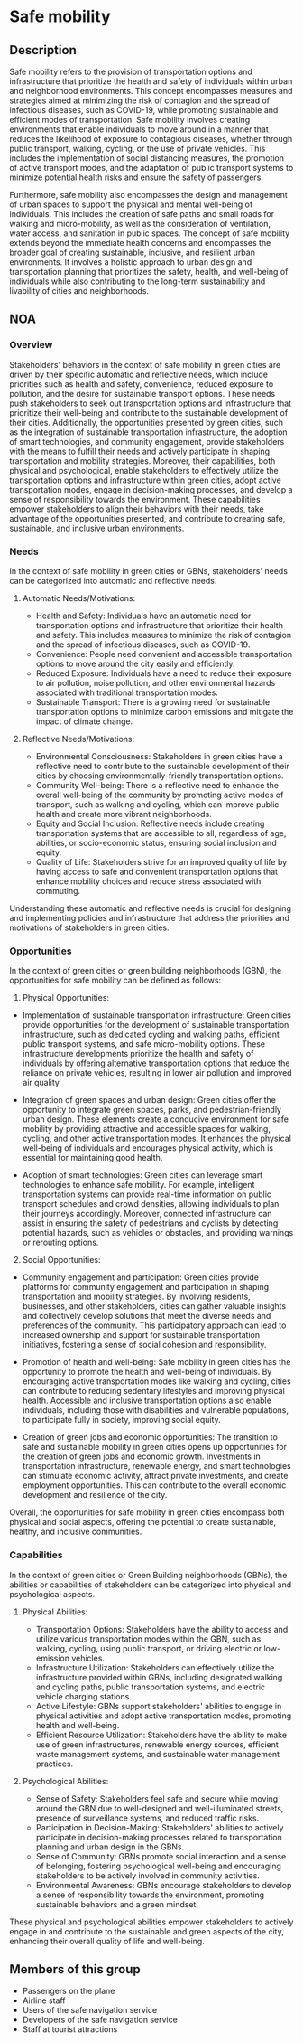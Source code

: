 # Safe mobility

## Description

Safe mobility refers to the provision of transportation options and infrastructure that prioritize the health and safety of individuals within urban and neighborhood environments. This concept encompasses measures and strategies aimed at minimizing the risk of contagion and the spread of infectious diseases, such as COVID-19, while promoting sustainable and efficient modes of transportation. Safe mobility involves creating environments that enable individuals to move around in a manner that reduces the likelihood of exposure to contagious diseases, whether through public transport, walking, cycling, or the use of private vehicles. This includes the implementation of social distancing measures, the promotion of active transport modes, and the adaptation of public transport systems to minimize potential health risks and ensure the safety of passengers.

Furthermore, safe mobility also encompasses the design and management of urban spaces to support the physical and mental well-being of individuals. This includes the creation of safe paths and small roads for walking and micro-mobility, as well as the consideration of ventilation, water access, and sanitation in public spaces. The concept of safe mobility extends beyond the immediate health concerns and encompasses the broader goal of creating sustainable, inclusive, and resilient urban environments. It involves a holistic approach to urban design and transportation planning that prioritizes the safety, health, and well-being of individuals while also contributing to the long-term sustainability and livability of cities and neighborhoods.

## NOA

### Overview

Stakeholders' behaviors in the context of safe mobility in green cities are driven by their specific automatic and reflective needs, which include priorities such as health and safety, convenience, reduced exposure to pollution, and the desire for sustainable transport options. These needs push stakeholders to seek out transportation options and infrastructure that prioritize their well-being and contribute to the sustainable development of their cities. Additionally, the opportunities presented by green cities, such as the integration of sustainable transportation infrastructure, the adoption of smart technologies, and community engagement, provide stakeholders with the means to fulfill their needs and actively participate in shaping transportation and mobility strategies. Moreover, their capabilities, both physical and psychological, enable stakeholders to effectively utilize the transportation options and infrastructure within green cities, adopt active transportation modes, engage in decision-making processes, and develop a sense of responsibility towards the environment. These capabilities empower stakeholders to align their behaviors with their needs, take advantage of the opportunities presented, and contribute to creating safe, sustainable, and inclusive urban environments.

### Needs

In the context of safe mobility in green cities or GBNs, stakeholders' needs can be categorized into automatic and reflective needs.

1. Automatic Needs/Motivations:
   - Health and Safety: Individuals have an automatic need for transportation options and infrastructure that prioritize their health and safety. This includes measures to minimize the risk of contagion and the spread of infectious diseases, such as COVID-19.
   - Convenience: People need convenient and accessible transportation options to move around the city easily and efficiently.
   - Reduced Exposure: Individuals have a need to reduce their exposure to air pollution, noise pollution, and other environmental hazards associated with traditional transportation modes.
   - Sustainable Transport: There is a growing need for sustainable transportation options to minimize carbon emissions and mitigate the impact of climate change.

2. Reflective Needs/Motivations:
   - Environmental Consciousness: Stakeholders in green cities have a reflective need to contribute to the sustainable development of their cities by choosing environmentally-friendly transportation options.
   - Community Well-being: There is a reflective need to enhance the overall well-being of the community by promoting active modes of transport, such as walking and cycling, which can improve public health and create more vibrant neighborhoods.
   - Equity and Social Inclusion: Reflective needs include creating transportation systems that are accessible to all, regardless of age, abilities, or socio-economic status, ensuring social inclusion and equity.
   - Quality of Life: Stakeholders strive for an improved quality of life by having access to safe and convenient transportation options that enhance mobility choices and reduce stress associated with commuting.

Understanding these automatic and reflective needs is crucial for designing and implementing policies and infrastructure that address the priorities and motivations of stakeholders in green cities.

### Opportunities

In the context of green cities or green building neighborhoods (GBN), the opportunities for safe mobility can be defined as follows:

1. Physical Opportunities:
- Implementation of sustainable transportation infrastructure: Green cities provide opportunities for the development of sustainable transportation infrastructure, such as dedicated cycling and walking paths, efficient public transport systems, and safe micro-mobility options. These infrastructure developments prioritize the health and safety of individuals by offering alternative transportation options that reduce the reliance on private vehicles, resulting in lower air pollution and improved air quality.

- Integration of green spaces and urban design: Green cities offer the opportunity to integrate green spaces, parks, and pedestrian-friendly urban design. These elements create a conducive environment for safe mobility by providing attractive and accessible spaces for walking, cycling, and other active transportation modes. It enhances the physical well-being of individuals and encourages physical activity, which is essential for maintaining good health.

- Adoption of smart technologies: Green cities can leverage smart technologies to enhance safe mobility. For example, intelligent transportation systems can provide real-time information on public transport schedules and crowd densities, allowing individuals to plan their journeys accordingly. Moreover, connected infrastructure can assist in ensuring the safety of pedestrians and cyclists by detecting potential hazards, such as vehicles or obstacles, and providing warnings or rerouting options.

2. Social Opportunities:
- Community engagement and participation: Green cities provide platforms for community engagement and participation in shaping transportation and mobility strategies. By involving residents, businesses, and other stakeholders, cities can gather valuable insights and collectively develop solutions that meet the diverse needs and preferences of the community. This participatory approach can lead to increased ownership and support for sustainable transportation initiatives, fostering a sense of social cohesion and responsibility.

- Promotion of health and well-being: Safe mobility in green cities has the opportunity to promote the health and well-being of individuals. By encouraging active transportation modes like walking and cycling, cities can contribute to reducing sedentary lifestyles and improving physical health. Accessible and inclusive transportation options also enable individuals, including those with disabilities and vulnerable populations, to participate fully in society, improving social equity.

- Creation of green jobs and economic opportunities: The transition to safe and sustainable mobility in green cities opens up opportunities for the creation of green jobs and economic growth. Investments in transportation infrastructure, renewable energy, and smart technologies can stimulate economic activity, attract private investments, and create employment opportunities. This can contribute to the overall economic development and resilience of the city.

Overall, the opportunities for safe mobility in green cities encompass both physical and social aspects, offering the potential to create sustainable, healthy, and inclusive communities.

### Capabilities

In the context of green cities or Green Building neighborhoods (GBNs), the abilities or capabilities of stakeholders can be categorized into physical and psychological aspects.

1. Physical Abilities:
   - Transportation Options: Stakeholders have the ability to access and utilize various transportation modes within the GBN, such as walking, cycling, using public transport, or driving electric or low-emission vehicles.
   - Infrastructure Utilization: Stakeholders can effectively utilize the infrastructure provided within GBNs, including designated walking and cycling paths, public transportation systems, and electric vehicle charging stations.
   - Active Lifestyle: GBNs support stakeholders' abilities to engage in physical activities and adopt active transportation modes, promoting health and well-being.
   - Efficient Resource Utilization: Stakeholders have the ability to make use of green infrastructures, renewable energy sources, efficient waste management systems, and sustainable water management practices.

2. Psychological Abilities:
   - Sense of Safety: Stakeholders feel safe and secure while moving around the GBN due to well-designed and well-illuminated streets, presence of surveillance systems, and reduced traffic risks.
   - Participation in Decision-Making: Stakeholders' abilities to actively participate in decision-making processes related to transportation planning and urban design in the GBNs.
   - Sense of Community: GBNs promote social interaction and a sense of belonging, fostering psychological well-being and encouraging stakeholders to be actively involved in community activities.
   - Environmental Awareness: GBNs encourage stakeholders to develop a sense of responsibility towards the environment, promoting sustainable behaviors and a green mindset.

These physical and psychological abilities empower stakeholders to actively engage in and contribute to the sustainable and green aspects of the city, enhancing their overall quality of life and well-being.

## Members of this group

* Passengers on the plane
* Airline staff
* Users of the safe navigation service
* Developers of the safe navigation service
* Staff at tourist attractions